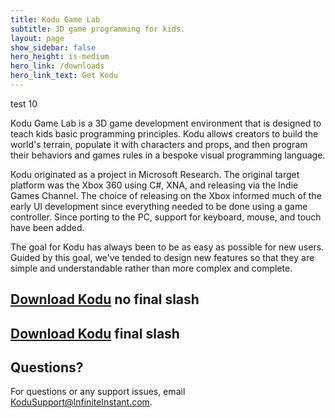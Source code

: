```yaml
---
title: Kodu Game Lab
subtitle: 3D game programming for kids.
layout: page
show_sidebar: false
hero_height: is-medium
hero_link: /downloads
hero_link_text: Get Kodu
---
```


test 10

Kodu Game Lab is a 3D game development environment that is designed to teach kids basic programming principles. Kodu allows creators to build the world's terrain, populate it with characters and props, and then program their behaviors and games rules in a bespoke visual programming language.

Kodu originated as a project in Microsoft Research. The original target platform was the Xbox 360 using C#, XNA, and releasing via the Indie Games Channel. The choice of releasing on the Xbox informed much of the early UI development since everything needed to be done using a game controller. Since porting to the PC, support for keyboard, mouse, and touch have been added.

The goal for Kodu has always been to be as easy as possible for new users. Guided by this goal, we've tended to design new features so that they are simple and understandable rather than more complex and complete.

## [Download Kodu](https://scoy.github.io/KoduGameLab/downloads)  no final slash
## [Download Kodu](https://scoy.github.io/KoduGameLab/downloads/) final slash

## Questions?
For questions or any support issues, email <KoduSupport@InfiniteInstant.com>.
